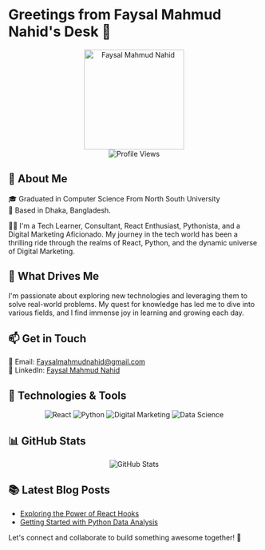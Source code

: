 # Greetings from Faysal Mahmud Nahid's Desk 👋 

<div align="center">
  <img src="https://scontent.fdac11-2.fna.fbcdn.net/v/t39.30808-6/313918756_5372181419576365_1386613558634820141_n.jpg?_nc_cat=105&cb=99be929b-3346023f&ccb=1-7&_nc_sid=300f58&_nc_eui2=AeFc9N_b6JWYbwRKUSckZBVsiy8JmvVYi2WLLwma9ViLZfuSYA5-TrXsmw7HdFHr8cceRMcurCoZXfT65vEKUcCg&_nc_ohc=ykQKhLQyfmkAX8YQOkE&_nc_ht=scontent.fdac11-2.fna&oh=00_AfCZjZ7fpdZrO8tWM51c8RUPCD5T1gLFxhp5OIR3sftGdQ&oe=64DDFAE1" alt="Faysal Mahmud Nahid" width="200"/>
</div>

<div align="center">
  <img src="https://komarev.com/ghpvc/?username=faysal-mahmud-nahid&label=Profile%20views&color=success&style=flat" alt="Profile Views" />
</div>

## 🚀 About Me

🎓 Graduated in Computer Science From North South University  
🌆 Based in Dhaka, Bangladesh.

👨‍💻 I'm a Tech Learner, Consultant, React Enthusiast, Pythonista, and a Digital Marketing Aficionado. My journey in the tech world has been a thrilling ride through the realms of React, Python, and the dynamic universe of Digital Marketing.

## 🌱 What Drives Me

I'm passionate about exploring new technologies and leveraging them to solve real-world problems. My quest for knowledge has led me to dive into various fields, and I find immense joy in learning and growing each day.

## 📫 Get in Touch

📧 Email: [Faysalmahmudnahid@gmail.com](mailto:Faysalmahmudnahid@gmail.com)  
💼 LinkedIn: [Faysal Mahmud Nahid](https://www.linkedin.com/in/Faysal-mahmud-nahid)

## 🔧 Technologies & Tools

<div align="center">
  <img src="https://img.shields.io/badge/-React-61DAFB?style=flat-square&logo=react&logoColor=white" alt="React" />
  <img src="https://img.shields.io/badge/-Python-3776AB?style=flat-square&logo=python&logoColor=white" alt="Python" />
  <img src="https://img.shields.io/badge/-Digital%20Marketing-FF6F61?style=flat-square&logo=digitalocean&logoColor=white" alt="Digital Marketing" />
  <img src="https://img.shields.io/badge/-Data%20Science-336791?style=flat-square&logo=datascience&logoColor=white" alt="Data Science" />
</div>

## 📊 GitHub Stats

<div align="center">
  <img src="https://github-readme-stats.vercel.app/api?username=yourusername&show_icons=true&theme=radical" alt="GitHub Stats" />
</div>

## 📚 Latest Blog Posts

- [Exploring the Power of React Hooks](https://yourblog.com/react-hooks-power)
- [Getting Started with Python Data Analysis](https://yourblog.com/python-data-analysis)

Let's connect and collaborate to build something awesome together! 🌟
